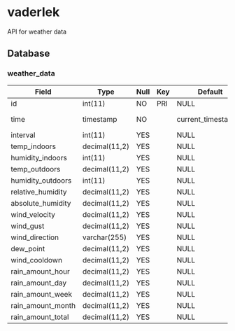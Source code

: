 # vaderlek
API for weather data


## Database
### weather_data
| Field             | Type          | Null | Key | Default             | Extra                         |
|-------------------|---------------|------|-----|---------------------|-------------------------------|
| id                | int(11)       | NO   | PRI | NULL                | auto_increment                |
| time              | timestamp     | NO   |     | current_timestamp() | on update current_timestamp() |
| interval          | int(11)       | YES  |     | NULL                |                               |
|  temp_indoors     | decimal(11,2) | YES  |     | NULL                |                               |
| humidity_indoors  | int(11)       | YES  |     | NULL                |                               |
| temp_outdoors     | decimal(11,2) | YES  |     | NULL                |                               |
| humidity_outdoors | int(11)       | YES  |     | NULL                |                               |
| relative_humidity | decimal(11,2) | YES  |     | NULL                |                               |
| absolute_humidity | decimal(11,2) | YES  |     | NULL                |                               |
| wind_velocity     | decimal(11,2) | YES  |     | NULL                |                               |
| wind_gust         | decimal(11,2) | YES  |     | NULL                |                               |
| wind_direction    | varchar(255)  | YES  |     | NULL                |                               |
| dew_point         | decimal(11,2) | YES  |     | NULL                |                               |
| wind_cooldown     | decimal(11,2) | YES  |     | NULL                |                               |
| rain_amount_hour  | decimal(11,2) | YES  |     | NULL                |                               |
| rain_amount_day   | decimal(11,2) | YES  |     | NULL                |                               |
| rain_amount_week  | decimal(11,2) | YES  |     | NULL                |                               |
| rain_amount_month | decimal(11,2) | YES  |     | NULL                |                               |
| rain_amount_total | decimal(11,2) | YES  |     | NULL                |                               |
